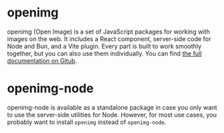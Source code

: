 # openimg

openimg (Open Image) is a set of JavaScript packages for working with images on the web. It includes a React component, server-side code for Node and Bun, and a Vite plugin. Every part is built to work smoothly together, but you can also use them individually. You can find [the full documentation on Gitub](https://github.com/andrelandgraf/openimg).

# openimg-node

openimg-node is available as a standalone package in case you only want to use the server-side utilities for Node. However, for most use cases, you probably want to install `openimg` instead of `openimg-node`.
